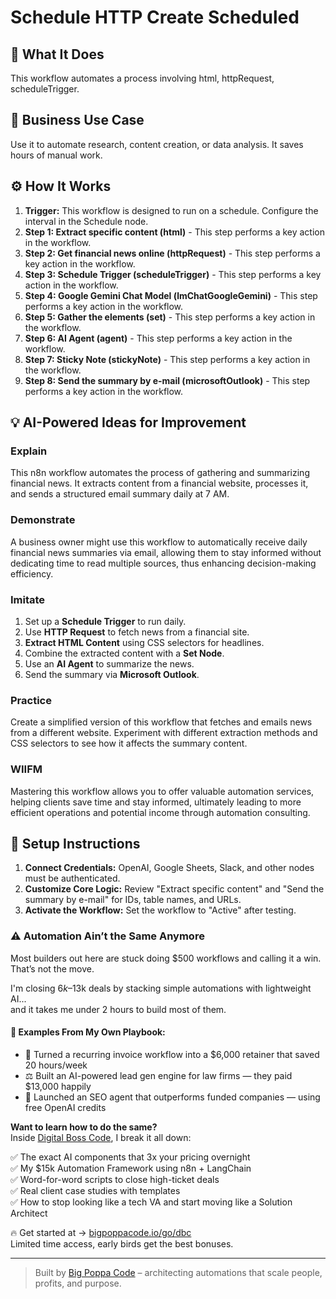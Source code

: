 # Schedule HTTP Create Scheduled

## 🚀 What It Does
This workflow automates a process involving html, httpRequest, scheduleTrigger.

## 💼 Business Use Case
Use it to automate research, content creation, or data analysis. It saves hours of manual work.

## ⚙️ How It Works
1.  **Trigger:** This workflow is designed to run on a schedule. Configure the interval in the Schedule node.
2. **Step 1: Extract specific content (html)** - This step performs a key action in the workflow.
3. **Step 2: Get financial news online (httpRequest)** - This step performs a key action in the workflow.
4. **Step 3: Schedule Trigger (scheduleTrigger)** - This step performs a key action in the workflow.
5. **Step 4: Google Gemini Chat Model (lmChatGoogleGemini)** - This step performs a key action in the workflow.
6. **Step 5: Gather the elements (set)** - This step performs a key action in the workflow.
7. **Step 6: AI Agent (agent)** - This step performs a key action in the workflow.
8. **Step 7: Sticky Note (stickyNote)** - This step performs a key action in the workflow.
9. **Step 8: Send the summary by e-mail (microsoftOutlook)** - This step performs a key action in the workflow.

## 💡 AI-Powered Ideas for Improvement
### Explain
This n8n workflow automates the process of gathering and summarizing financial news. It extracts content from a financial website, processes it, and sends a structured email summary daily at 7 AM.

### Demonstrate
A business owner might use this workflow to automatically receive daily financial news summaries via email, allowing them to stay informed without dedicating time to read multiple sources, thus enhancing decision-making efficiency.

### Imitate
1. Set up a **Schedule Trigger** to run daily.
2. Use **HTTP Request** to fetch news from a financial site.
3. **Extract HTML Content** using CSS selectors for headlines.
4. Combine the extracted content with a **Set Node**.
5. Use an **AI Agent** to summarize the news.
6. Send the summary via **Microsoft Outlook**.

### Practice
Create a simplified version of this workflow that fetches and emails news from a different website. Experiment with different extraction methods and CSS selectors to see how it affects the summary content.

### WIIFM
Mastering this workflow allows you to offer valuable automation services, helping clients save time and stay informed, ultimately leading to more efficient operations and potential income through automation consulting.

## 🔧 Setup Instructions
1. **Connect Credentials:** OpenAI, Google Sheets, Slack, and other nodes must be authenticated.
2. **Customize Core Logic:** Review "Extract specific content" and "Send the summary by e-mail" for IDs, table names, and URLs.
3. **Activate the Workflow:** Set the workflow to "Active" after testing.

### ⚠️ Automation Ain’t the Same Anymore

Most builders out here are stuck doing $500 workflows and calling it a win.  
That’s not the move.  

I'm closing $6k–$13k deals by stacking simple automations with lightweight AI...  
and it takes me under 2 hours to build most of them.

#### 🧠 Examples From My Own Playbook:
- 🔁 Turned a recurring invoice workflow into a $6,000 retainer that saved 20 hours/week  
- ⚖️ Built an AI-powered lead gen engine for law firms — they paid $13,000 happily  
- 🚀 Launched an SEO agent that outperforms funded companies — using free OpenAI credits  

**Want to learn how to do the same?**  
Inside [Digital Boss Code](https://bigpoppacode.io/go/dbc), I break it all down:

✅ The exact AI components that 3x your pricing overnight  
✅ My $15k Automation Framework using n8n + LangChain  
✅ Word-for-word scripts to close high-ticket deals  
✅ Real client case studies with templates  
✅ How to stop looking like a tech VA and start moving like a Solution Architect  

🔥 Get started at → [bigpoppacode.io/go/dbc](https://bigpoppacode.io/go/dbc)  
Limited time access, early birds get the best bonuses.

---
> Built by [Big Poppa Code](https://bigpoppacode.io) – architecting automations that scale people, profits, and purpose.
